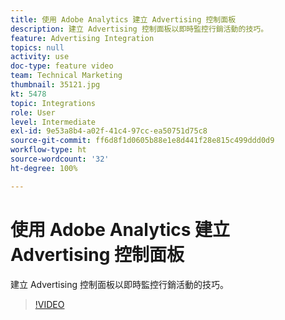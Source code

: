 ```yaml
---
title: 使用 Adobe Analytics 建立 Advertising 控制面板
description: 建立 Advertising 控制面板以即時監控行銷活動的技巧。
feature: Advertising Integration
topics: null
activity: use
doc-type: feature video
team: Technical Marketing
thumbnail: 35121.jpg
kt: 5478
topic: Integrations
role: User
level: Intermediate
exl-id: 9e53a8b4-a02f-41c4-97cc-ea50751d75c8
source-git-commit: ff6d8f1d0605b88e1e8d441f28e815c499ddd0d9
workflow-type: ht
source-wordcount: '32'
ht-degree: 100%

---
```


# 使用 Adobe Analytics 建立 Advertising 控制面板

建立 Advertising 控制面板以即時監控行銷活動的技巧。

>[!VIDEO](https://video.tv.adobe.com/v/35121/?quality=12&learn=on)
